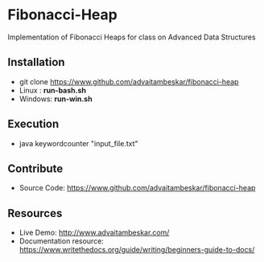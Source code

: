 # Fibonacci-Heap
Implementation of Fibonacci Heaps for class on Advanced Data Structures

Installation
------------
- git clone https://www.github.com/advaitambeskar/fibonacci-heap
- Linux : **run-bash.sh**
- Windows: **run-win.sh**

Execution
---------
- java keywordcounter "input_file.txt"

Contribute
----------
- Source Code: https://www.github.com/advaitambeskar/fibonacci-heap

Resources
---------
- Live Demo: http://www.advaitambeskar.com/
- Documentation resource: https://www.writethedocs.org/guide/writing/beginners-guide-to-docs/

